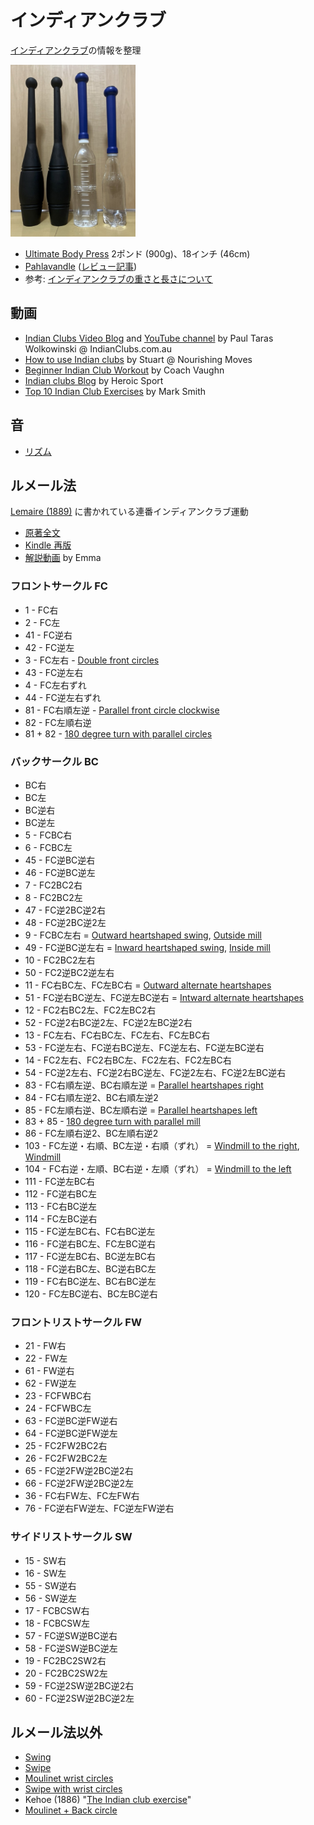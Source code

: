 # インディアンクラブ

[インディアンクラブ](https://en.wikipedia.org/wiki/Indian_club)の情報を整理

<img src="indian.jpg" width="200">

- [Ultimate Body Press](https://www.amazon.co.jp/dp/B007AQ4G70) 2ポンド (900g)、18インチ (46cm)
- [Pahlavandle](https://heroicsport.com/product/pahlavandle-heavy-handles-pack/) ([レビュー記事](https://www.indianclubs.com.au/indian-clubs/indian-clubs-tutorials/pahlavandle-review/))
- 参考: [インディアンクラブの重さと長さについて](https://www.indianclubs.com.au/indian-clubs/indian-clubs-tutorials/001-which-size-indian-clubs-should-i-buy-first/)

## 動画
- [Indian Clubs Video Blog](https://www.indianclubs.com.au/indian-clubs/indian-clubs-video-blog/) and [YouTube channel](https://www.youtube.com/c/PaulTarasWolkowinski) by Paul Taras Wolkowinski @ IndianClubs.com.au
- [How to use Indian clubs](https://www.nourishingmoves.com/nourishing-moves/2018/2/5/indian-clubs-how-to-use-them) by Stuart @ Nourishing Moves
- [Beginner Indian Club Workout](https://youtu.be/w2c2KNs4npk) by Coach Vaughn
- [Indian clubs Blog](https://heroicsport.com/indian-clubs-blog/) by Heroic Sport
- [Top 10 Indian Club Exercises](https://www.onnit.com/academy/top-10-indian-club-exercises/) by Mark Smith

## 音
- [リズム](https://paultaraswolkowinski.hearnow.com/)

## ルメール法

[Lemaire (1889)](https://openlibrary.org/books/OL7206217M/Indian_clubs_and_how_to_use_them) に書かれている連番インディアンクラブ運動

- [原著全文](https://archive.org/details/indianclubshowto00lemaiala/)
- [Kindle 再版](https://www.amazon.co.jp/dp/B01NBP5UXR)
- [解説動画](https://youtube.com/playlist?list=PL5jvmrhm1ZVZJXR7kfl760dicnM4WyQqF) by Emma

### フロントサークル FC
- 1 - FC右
- 2 - FC左
- 41 - FC逆右
- 42 - FC逆左
- 3 - FC左右 - [Double front circles](https://youtu.be/YAL9kA7cseo)
- 43 - FC逆左右
- 4 - FC左右ずれ
- 44 - FC逆左右ずれ
- 81 - FC右順左逆 - [Parallel front circle clockwise](https://youtu.be/wWevVh9cqKk)
- 82 - FC左順右逆
- 81 + 82 - [180 degree turn with parallel circles](https://youtu.be/_sMlLBhFW8Y)

### バックサークル BC
- BC右
- BC左
- BC逆右
- BC逆左
- 5 - FCBC右
- 6 - FCBC左
- 45 - FC逆BC逆右
- 46 - FC逆BC逆左
- 7 - FC2BC2右
- 8 - FC2BC2左
- 47 - FC逆2BC逆2右
- 48 - FC逆2BC逆2左
- 9 - FCBC左右 = [Outward heartshaped swing](https://youtu.be/d42WerJ6fRU), [Outside mill](https://youtu.be/lAbIuSjj-dY)
- 49 - FC逆BC逆左右 = [Inward heartshaped swing](https://youtu.be/ZczMbzW1Uh0), [Inside mill](https://youtu.be/lAbIuSjj-dY)
- 10 - FC2BC2左右
- 50 - FC2逆BC2逆左右
- 11 - FC右BC左、FC左BC右 = [Outward alternate heartshapes](https://youtu.be/z9aZu76uRE4)
- 51 - FC逆右BC逆左、FC逆左BC逆右 = [Intward alternate heartshapes](https://youtu.be/ssce2C4Ikuo)
- 12 - FC2右BC2左、FC2左BC2右
- 52 - FC逆2右BC逆2左、FC逆2左BC逆2右
- 13 - FC左右、FC右BC左、FC左右、FC左BC右
- 53 - FC逆左右、FC逆右BC逆左、FC逆左右、FC逆左BC逆右
- 14 - FC2左右、FC2右BC左、FC2左右、FC2左BC右
- 54 - FC逆2左右、FC逆2右BC逆左、FC逆2左右、FC逆2左BC逆右
- 83 - FC右順左逆、BC右順左逆 = [Parallel heartshapes right](https://youtu.be/jPAydnM6SAg)
- 84 - FC右順左逆2、BC右順左逆2
- 85 - FC左順右逆、BC左順右逆 = [Parallel heartshapes left](https://youtu.be/L6kUZr5OFEs)
- 83 + 85 - [180 degree turn with parallel mill](https://youtu.be/_sMlLBhFW8Y)
- 86 - FC左順右逆2、BC左順右逆2
- 103 - FC左逆・右順、BC左逆・右順（ずれ） = [Windmill to the right](https://youtu.be/XOYuWx-EA0U), [Windmill](https://youtu.be/L5SMo5H1Fmo)
- 104 - FC右逆・左順、BC右逆・左順（ずれ） = [Windmill to the left](https://youtu.be/Sbg8zpSX440)
- 111 - FC逆左BC右
- 112 - FC逆右BC左
- 113 - FC右BC逆左
- 114 - FC左BC逆右
- 115 - FC逆左BC右、FC右BC逆左
- 116 - FC逆右BC左、FC左BC逆右
- 117 - FC逆左BC右、BC逆左BC右
- 118 - FC逆右BC左、BC逆右BC左
- 119 - FC右BC逆左、BC右BC逆左
- 120 - FC左BC逆右、BC左BC逆右

### フロントリストサークル FW
- 21 - FW右
- 22 - FW左
- 61 - FW逆右
- 62 - FW逆左
- 23 - FCFWBC右
- 24 - FCFWBC左
- 63 - FC逆BC逆FW逆右
- 64 - FC逆BC逆FW逆左
- 25 - FC2FW2BC2右
- 26 - FC2FW2BC2左
- 65 - FC逆2FW逆2BC逆2右
- 66 - FC逆2FW逆2BC逆2左
- 36 - FC右FW左、FC左FW右
- 76 - FC逆右FW逆左、FC逆左FW逆右

### サイドリストサークル SW
- 15 - SW右
- 16 - SW左
- 55 - SW逆右
- 56 - SW逆左
- 17 - FCBCSW右
- 18 - FCBCSW左
- 57 - FC逆SW逆BC逆右
- 58 - FC逆SW逆BC逆左
- 19 - FC2BC2SW2右
- 20 - FC2BC2SW2左
- 59 - FC逆2SW逆2BC逆2右
- 60 - FC逆2SW逆2BC逆2左

## ルメール法以外
- [Swing](https://youtu.be/SIsim9RLp1g)
- [Swipe](https://youtu.be/jxPOHolgDJ8)
- [Moulinet wrist circles](https://youtu.be/CJe9cJMhIvs)
- [Swipe with wrist circles](https://youtu.be/qHwU6Ebu51I)
- Kehoe (1886) "[The Indian club exercise](https://openlibrary.org/books/OL17998405M/The_Indian_club_exercise)"
- [Moulinet + Back circle](https://youtu.be/-93Ul85Hoq4)

